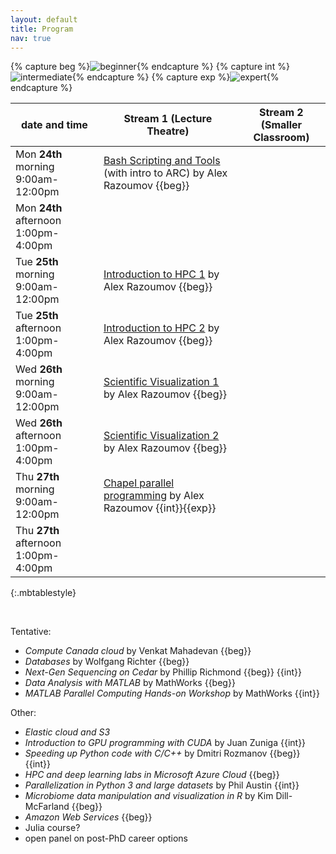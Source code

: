 ```yaml
---
layout: default
title: Program
nav: true
---
```


{% capture beg %}![beginner](images/beginner.png){% endcapture %}
{% capture int %}![intermediate](images/intermediate.png){% endcapture %}
{% capture exp %}![expert](images/expert.png){% endcapture %}

| date and time | Stream 1 (Lecture Theatre) | Stream 2 (Smaller Classroom) |
| ------------- | --------------- | ----------------- |
| Mon **24th** morning 9:00am-12:00pm | [Bash Scripting and Tools](bash) (with intro to ARC) by Alex Razoumov {{beg}} ||
| Mon **24th** afternoon 1:00pm-4:00pm | ||
| Tue **25th** morning 9:00am-12:00pm | [Introduction to HPC 1](introHPC) by Alex Razoumov {{beg}} ||
| Tue **25th** afternoon 1:00pm-4:00pm | [Introduction to HPC 2](introHPC) by Alex Razoumov {{beg}} ||
| Wed **26th** morning 9:00am-12:00pm | [Scientific Visualization 1](visualization) by Alex Razoumov {{beg}} ||
| Wed **26th** afternoon 1:00pm-4:00pm | [Scientific Visualization 2](visualization) by Alex Razoumov {{beg}} ||
| Thu **27th** morning 9:00am-12:00pm | [Chapel parallel programming](chapel) by Alex Razoumov {{int}}{{exp}}||
| Thu **27th** afternoon 1:00pm-4:00pm |||
{:.mbtablestyle}

&nbsp;

Tentative:
- *Compute Canada cloud* by Venkat Mahadevan {{beg}}
- *Databases* by Wolfgang Richter {{beg}}
- *Next-Gen Sequencing on Cedar* by Phillip Richmond {{beg}} {{int}}
- *Data Analysis with MATLAB* by MathWorks {{beg}}
- *MATLAB Parallel Computing Hands-on Workshop* by MathWorks {{int}}

Other:
- *Elastic cloud and S3*
- *Introduction to GPU programming with CUDA* by Juan Zuniga {{int}}
- *Speeding up Python code with C/C++* by Dmitri Rozmanov {{beg}} {{int}}
- *HPC and deep learning labs in Microsoft Azure Cloud* {{beg}}
- *Parallelization in Python 3 and large datasets* by Phil Austin {{int}}
- *Microbiome data manipulation and visualization in R* by Kim Dill-McFarland {{beg}}
- *Amazon Web Services* {{beg}}
- Julia course?
- open panel on post-PhD career options

<!-- <strike>Python scripting for Scientists</strike> -->
